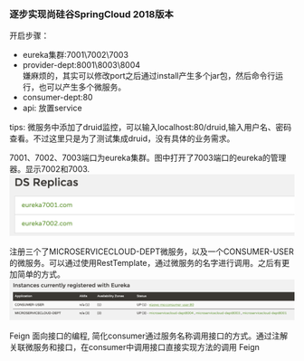 ### 逐步实现尚硅谷SpringCloud 2018版本
开启步骤：
- eureka集群:7001\7002\7003
- provider-dept:8001\8003\8004      
    嫌麻烦的，其实可以修改port之后通过install产生多个jar包，然后命令行运行，也可以产生多个微服务。
- consumer-dept:80
- api: 放置service
      
tips:
微服务中添加了druid监控，可以输入localhost:80/druid,输入用户名、密码查看。不过这里只是为了测试集成druid，没有具体的业务需求。

7001、7002、7003端口为eureka集群。图中打开了7003端口的eureka的管理器。显示7002和7003.
![eureka集群](imgs/eureka集群.png)

注册三个了MICROSERVICECLOUD-DEPT微服务，以及一个CONSUMER-USER的微服务。可以通过使用RestTemplate，通过微服务的名字进行调用。之后有更加简单的方式。
![微服务列表](imgs/服务列表.png)

Feign 面向接口的编程, 简化consumer通过服务名称调用接口的方式。通过注解关联微服务和接口，在consumer中调用接口直接实现方法的调用
Feign

